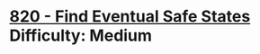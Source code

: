 # [820 - Find Eventual Safe States](https://leetcode.com/problems/find-eventual-safe-states/) </br> Difficulty: Medium